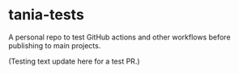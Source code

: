 # tania-tests
A personal repo to test GitHub actions and other workflows before publishing to main projects.

(Testing text update here for a test PR.)